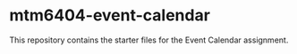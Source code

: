 # mtm6404-event-calendar
This repository contains the starter files for the Event Calendar assignment.
